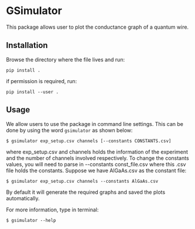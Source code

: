 # GSimulator
This package allows user to plot the conductance graph of a quantum wire.

## Installation

Browse the directory where the file lives and run:

```
pip install .
```
if permission is required, run:

```
pip install --user .
```

## Usage

We allow users to use the package in command line settings. This can be done by using the word `gsimulator` as shown below:

```
$ gsimulator exp_setup.csv channels [--constants CONSTANTS.csv]
```

where exp_setup.csv and channels holds the information of the experiment and the number of channels involved respectively. To change the constants values, you will need to parse in --constants const_file.csv where this .csv file holds the constants. Suppose we have AlGaAs.csv as the constant file:

```
$ gsimulator exp_setup.csv channels --constants AlGaAs.csv
```

By default it will generate the required graphs and saved the plots automatically.

For more information, type in terminal:

```
$ gsimulator --help
```
